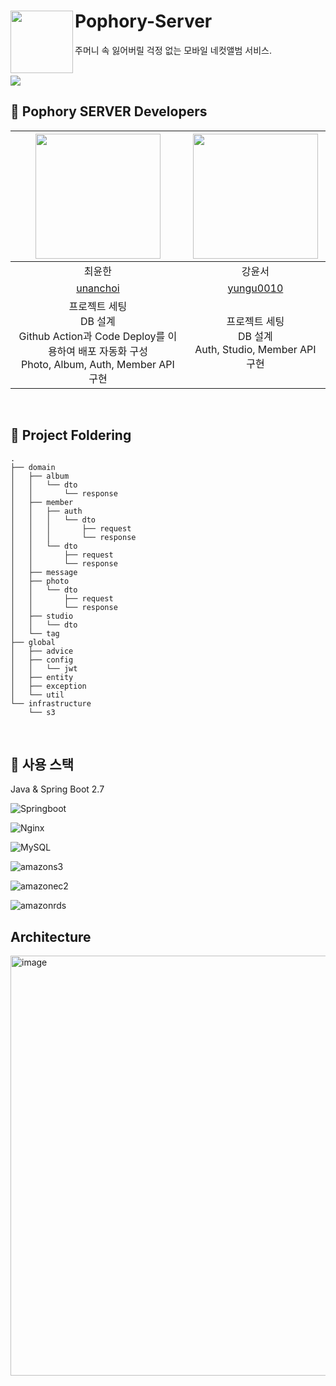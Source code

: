 # Pophory-Server <img src="https://github.com/TeamPophory/pophory-server/assets/65678579/e7fcdd42-556e-4291-9032-070f5093ca42" align=left width=100>
주머니 속 잃어버릴 걱정 없는 모바일 네컷앨범 서비스.

<br>
<img src="https://github.com/TeamPophory/pophory-server/assets/65678579/c2223c52-3eff-428c-9e2f-c8c4d33bc043">

## 💜 Pophory SERVER Developers

<img src="https://github.com/TeamPophory/pophory-server/assets/65678579/0a978b09-822f-4d1e-9bbb-13cc8c5ad6f2.png" width="200">|<img src="https://user-images.githubusercontent.com/65678579/210243739-e84cf9aa-2315-41b4-be82-df9d3e4cc614.png" width="200"> | 
:---------:|:----------:|
최윤한 | 강윤서 |
[unanchoi](https://avatars.githubusercontent.com/u/81692211?v=4) | [yungu0010](https://avatars.githubusercontent.com/u/65678579?v=4) |
 프로젝트 세팅 <br> DB 설계 <br> Github Action과 Code Deploy를 이용하여 배포 자동화 구성 <br> Photo, Album, Auth, Member API 구현 | 프로젝트 세팅 <br> DB 설계 <br> Auth, Studio, Member API 구현
<br>

## 📂 Project Foldering
```
.
├── domain
│   ├── album
│   │   └── dto
│   │       └── response
│   ├── member
│   │   ├── auth
│   │   │   └── dto
│   │   │       ├── request
│   │   │       └── response
│   │   └── dto
│   │       ├── request
│   │       └── response
│   ├── message
│   ├── photo
│   │   └── dto
│   │       ├── request
│   │       └── response
│   ├── studio
│   │   └── dto
│   └── tag
├── global
│   ├── advice
│   ├── config
│   │   └── jwt
│   ├── entity
│   ├── exception
│   └── util
└── infrastructure
    └── s3
```

<br>

## 📖 사용 스택

Java & Spring Boot 2.7 

 ![Springboot](https://img.shields.io/badge/Springboot-6DB33F?style=for-the-badge&logo=Springboot&logoColor=white)

 ![Nginx](https://img.shields.io/badge/Nginx-009639?style=for-the-badge&logo=Nginx&logoColor=white)

 ![MySQL](https://img.shields.io/badge/MySQL-4479A1?style=for-the-badge&logo=MySQL&logoColor=white)

 ![amazons3](https://img.shields.io/badge/amazons3-%569A31.svg?style=for-the-badge&logo=amazons3&logoColor=white&color=7aa116)

 ![amazonec2](https://img.shields.io/badge/amazonec2-%ED7100.svg?style=for-the-badge&logo=amazonec2&logoColor=white&color=ed7100)

 ![amazonrds](https://img.shields.io/badge/amazonrds-%27FFF.svg?style=for-the-badge&logo=amazonrds&logoColor=white&color=c925d1)

## Architecture

<img width="672" alt="image" src="https://github.com/TeamPophory/pophory-server/assets/81692211/4e1ac301-9bc5-4fb9-b877-d58c18c0ca8b">
